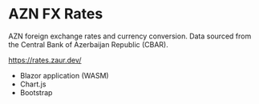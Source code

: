 # AZN FX Rates

AZN foreign exchange rates and currency conversion. Data sourced from the Central Bank of Azerbaijan Republic (CBAR).

https://rates.zaur.dev/

- Blazor application (WASM)
- Chart.js
- Bootstrap
